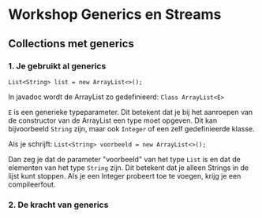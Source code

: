 # Workshop Generics en Streams

## Collections met generics

### 1. Je gebruikt al generics
``List<String> list = new ArrayList<>();``

In javadoc wordt de ArrayList zo gedefinieerd:
``Class ArrayList<E>``

``E`` is een generieke typeparameter. Dit betekent dat je bij het aanroepen van de constructor van de ArrayList een type moet opgeven. Dit kan bijvoorbeeld ``String`` zijn, maar ook ``Integer`` of een zelf gedefinieerde klasse.

Als je schrijft:
``List<String> voorbeeld = new ArrayList<>();``

Dan zeg je dat de parameter "voorbeeld" van het type ``List`` is en dat de elementen van het type ``String`` zijn. Dit betekent dat je alleen Strings in de lijst kunt stoppen. Als je een Integer probeert toe te voegen, krijg je een compileerfout.

### 2. De kracht van generics

